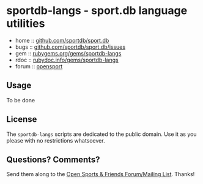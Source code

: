 # sportdb-langs - sport.db language utilities  


* home  :: [github.com/sportdb/sport.db](https://github.com/sportdb/sport.db)
* bugs  :: [github.com/sportdb/sport.db/issues](https://github.com/sportdb/sport.db/issues)
* gem   :: [rubygems.org/gems/sportdb-langs](https://rubygems.org/gems/sportdb-langs)
* rdoc  :: [rubydoc.info/gems/sportdb-langs](http://rubydoc.info/gems/sportdb-langs)
* forum :: [opensport](http://groups.google.com/group/opensport)



## Usage

To be done

## License

The `sportdb-langs` scripts are dedicated to the public domain.
Use it as you please with no restrictions whatsoever.


## Questions? Comments?

Send them along to the
[Open Sports & Friends Forum/Mailing List](http://groups.google.com/group/opensport).
Thanks!
